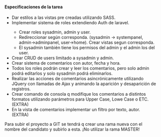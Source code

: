 <h4>Especificaciones de la tarea</h4>
<ul>
<li>Dar estilos a las vistas pre creadas utilizando SASS.</li>
<li>Implementar sistema de roles extendiendo Auth de laravel.</li>
<ul>
<li>Crear roles sysadmin, admin y user.</li>
<li>Redireccionar según corresponda. (sysadmin -> systempanel, admin->adminpanel, user->home). Crear vistas segun corresponda.</li>
<li>El sysadmin también tiene los permisos del admin y el admin los del user.</li>
</ul>
<li>Crear CRUD de users limitado a sysadmin y admin.</li>
<li>Crear sistema de comentarios con autor, fecha y hora.</li>
<li>Todos los roles podrán crear y leer los comentarios, pero solo admin podrá editarlos y solo sysadmin podrá eliminarlos.</li>
<li>Realizar las acciones de comentarios asincrónicamente utilizando JQuery con llamadas de Ajax y animando la aparición y desaparición de registros.</li>
<li>Crear comando de consola q modifique los comentarios a distintos formatos utilizando parámetros para Upper Case, Lowe Case o ETC. (EXTRA)</li>
<li>En la vista de comentarios implementar un filtro por texto, autor. (EXTRA)</li>
</ul>
<p>Para subir el proyecto a GIT se tendrá q crear una rama nueva con el nombre del candidato y subirlo a esta. ¡No utilizar la rama MASTER!</p>


